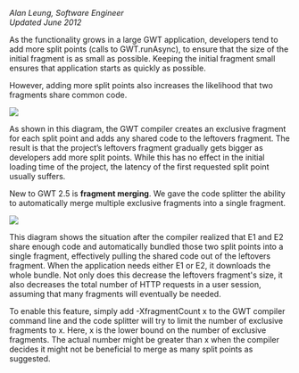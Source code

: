 <i>Alan Leung, Software Engineer</i>
<br>
<i>Updated June 2012</i>

<p> As the functionality grows in a large GWT application, developers tend to add more
split points (calls to GWT.runAsync), to ensure that the size of the initial fragment is
as small as possible. Keeping the initial fragment small ensures that application starts as
quickly as possible.
</p>

<p> However, adding more split points also increases the likelihood that two fragments share
common code.
</p>

<img src="../images/fragment_merging_before.jpg"/>

<p> As shown in this diagram, the GWT compiler creates an exclusive fragment for each split
point and adds any shared code to the leftovers fragment. The result is that the project’s
leftovers fragment gradually gets bigger as developers add more split points. While this has
no effect in the initial loading time of the project, the latency of the first requested
split point usually suffers.
</p>

<p> New to GWT 2.5 is <b>fragment merging</b>. We gave the code splitter the ability to
automatically merge multiple exclusive fragments into a single fragment.
</p>

<img src="../images/fragment_merging_after.jpg"/>

<p> This diagram shows the situation after the compiler realized that E1 and E2 share enough code
and automatically bundled those two split points into a single fragment, effectively pulling the
shared code out of the leftovers fragment. When the application needs either E1 or E2, it downloads
the whole bundle. Not only does this decrease the leftovers fragment's size, it also decreases the
total number of HTTP requests in a user session, assuming that many fragments will eventually
be needed.
</p>

<p> To enable this feature, simply add -XfragmentCount x to the GWT compiler command line and the
code splitter will try to limit the number of exclusive fragments to x. Here, x is the lower bound
on the number of exclusive fragments. The actual number might be greater than x when the compiler
decides it might not be beneficial to merge as many split points as suggested.
</p>

